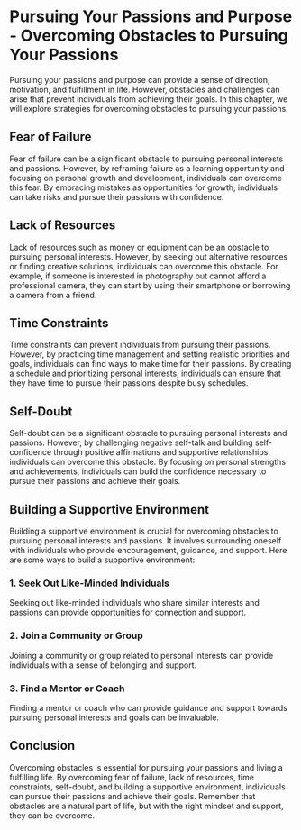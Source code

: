 Pursuing Your Passions and Purpose - Overcoming Obstacles to Pursuing Your Passions
==============================================================================================

Pursuing your passions and purpose can provide a sense of direction, motivation, and fulfillment in life. However, obstacles and challenges can arise that prevent individuals from achieving their goals. In this chapter, we will explore strategies for overcoming obstacles to pursuing your passions.

Fear of Failure
---------------

Fear of failure can be a significant obstacle to pursuing personal interests and passions. However, by reframing failure as a learning opportunity and focusing on personal growth and development, individuals can overcome this fear. By embracing mistakes as opportunities for growth, individuals can take risks and pursue their passions with confidence.

Lack of Resources
-----------------

Lack of resources such as money or equipment can be an obstacle to pursuing personal interests. However, by seeking out alternative resources or finding creative solutions, individuals can overcome this obstacle. For example, if someone is interested in photography but cannot afford a professional camera, they can start by using their smartphone or borrowing a camera from a friend.

Time Constraints
----------------

Time constraints can prevent individuals from pursuing their passions. However, by practicing time management and setting realistic priorities and goals, individuals can find ways to make time for their passions. By creating a schedule and prioritizing personal interests, individuals can ensure that they have time to pursue their passions despite busy schedules.

Self-Doubt
----------

Self-doubt can be a significant obstacle to pursuing personal interests and passions. However, by challenging negative self-talk and building self-confidence through positive affirmations and supportive relationships, individuals can overcome this obstacle. By focusing on personal strengths and achievements, individuals can build the confidence necessary to pursue their passions and achieve their goals.

Building a Supportive Environment
---------------------------------

Building a supportive environment is crucial for overcoming obstacles to pursuing personal interests and passions. It involves surrounding oneself with individuals who provide encouragement, guidance, and support. Here are some ways to build a supportive environment:

### 1. Seek Out Like-Minded Individuals

Seeking out like-minded individuals who share similar interests and passions can provide opportunities for connection and support.

### 2. Join a Community or Group

Joining a community or group related to personal interests can provide individuals with a sense of belonging and support.

### 3. Find a Mentor or Coach

Finding a mentor or coach who can provide guidance and support towards pursuing personal interests and goals can be invaluable.

Conclusion
----------

Overcoming obstacles is essential for pursuing your passions and living a fulfilling life. By overcoming fear of failure, lack of resources, time constraints, self-doubt, and building a supportive environment, individuals can pursue their passions and achieve their goals. Remember that obstacles are a natural part of life, but with the right mindset and support, they can be overcome.
